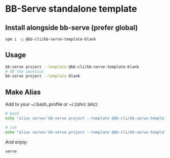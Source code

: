 # BB-Serve standalone template

## Install alongside bb-serve (prefer global)

```bash
npm i -g @bb-cli/bb-serve-template-blank
```

## Usage

```bash
bb-serve project --template @bb-cli/bb-serve-template-blank
# OR the shortcut
bb-serve project --template blank
```

## Make Alias

Add to your ~/.bash_profile or ~/.zshrc (etc):

```bash
# bash
echo "alias serve='bb-serve project --template @bb-cli/bb-serve-template-blank'" >> ~/.bash_profile && source ~/.bash_profile

# zsh
echo "alias serve='bb-serve project --template @bb-cli/bb-serve-template-blank'" >> ~/.zshrc && source ~/.zshrc
```

And enjoy:

```
serve
```
